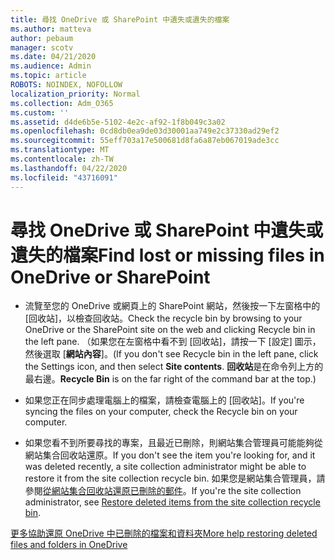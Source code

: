 ```yaml
---
title: 尋找 OneDrive 或 SharePoint 中遺失或遺失的檔案
ms.author: matteva
author: pebaum
manager: scotv
ms.date: 04/21/2020
ms.audience: Admin
ms.topic: article
ROBOTS: NOINDEX, NOFOLLOW
localization_priority: Normal
ms.collection: Adm_O365
ms.custom: ''
ms.assetid: d4de6b5e-5102-4e2c-af92-1f8b049c3a02
ms.openlocfilehash: 0cd8db0ea9de03d30001aa749e2c37330ad29ef2
ms.sourcegitcommit: 55eff703a17e500681d8fa6a87eb067019ade3cc
ms.translationtype: MT
ms.contentlocale: zh-TW
ms.lasthandoff: 04/22/2020
ms.locfileid: "43716091"
---
```

# <a name="find-lost-or-missing-files-in-onedrive-or-sharepoint"></a><span data-ttu-id="15e66-102">尋找 OneDrive 或 SharePoint 中遺失或遺失的檔案</span><span class="sxs-lookup"><span data-stu-id="15e66-102">Find lost or missing files in OneDrive or SharePoint</span></span>

- <span data-ttu-id="15e66-103">流覽至您的 OneDrive 或網頁上的 SharePoint 網站，然後按一下左窗格中的 [回收站]，以檢查回收站。</span><span class="sxs-lookup"><span data-stu-id="15e66-103">Check the recycle bin by browsing to your OneDrive or the SharePoint site on the web and clicking Recycle bin in the left pane.</span></span> <span data-ttu-id="15e66-104">（如果您在左窗格中看不到 [回收站]，請按一下 [設定] 圖示，然後選取 [**網站內容**]。</span><span class="sxs-lookup"><span data-stu-id="15e66-104">(If you don't see Recycle bin in the left pane, click the Settings icon, and then select **Site contents**.</span></span> <span data-ttu-id="15e66-105">**回收站**是在命令列上方的最右邊。</span><span class="sxs-lookup"><span data-stu-id="15e66-105">**Recycle Bin** is on the far right of the command bar at the top.)</span></span> 
    
- <span data-ttu-id="15e66-106">如果您正在同步處理電腦上的檔案，請檢查電腦上的 [回收站]。</span><span class="sxs-lookup"><span data-stu-id="15e66-106">If you're syncing the files on your computer, check the Recycle bin on your computer.</span></span> 
    
- <span data-ttu-id="15e66-107">如果您看不到所要尋找的專案，且最近已刪除，則網站集合管理員可能能夠從網站集合回收站還原。</span><span class="sxs-lookup"><span data-stu-id="15e66-107">If you don't see the item you're looking for, and it was deleted recently, a site collection administrator might be able to restore it from the site collection recycle bin.</span></span> <span data-ttu-id="15e66-108">如果您是網站集合管理員，請參閱[從網站集合回收站還原已刪除的郵件](https://go.microsoft.com/fwlink/?linkid=866439)。</span><span class="sxs-lookup"><span data-stu-id="15e66-108">If you're the site collection administrator, see [Restore deleted items from the site collection recycle bin](https://go.microsoft.com/fwlink/?linkid=866439).</span></span>
    
[<span data-ttu-id="15e66-109">更多協助還原 OneDrive 中已刪除的檔案和資料夾</span><span class="sxs-lookup"><span data-stu-id="15e66-109">More help restoring deleted files and folders in OneDrive</span></span>](https://go.microsoft.com/fwlink/?linkid=872872)
  

